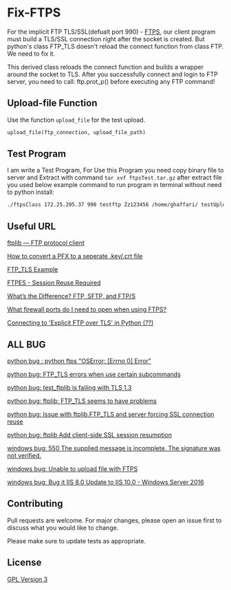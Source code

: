 # Fix-FTPS

For the implicit FTP TLS/SSL(defualt port 990) - [FTPS](https://en.wikipedia.org/wiki/FTPS), our client program must build a TLS/SSL connection right after the socket is created. But python's class FTP_TLS doesn't reload the connect function from class FTP. We need to fix it.

This derived class reloads the connect function and builds a wrapper around the socket to TLS. After you successfully connect and login to FTP server, you need to call: ftp.prot_p() before executing any FTP command!

## Upload-file Function

Use the function `upload_file` for the test upload.

```python
upload_file(ftp_connection, upload_file_path)
```

## Test Program

I am write a Test Program, For Use this Program you need copy binary file to server and Extract with command ```tar xvf ftpsTest.tar.gz``` after extract file you used below example command to run program in terminal without need to python install:

```bash
./ftpsClass 172.25.205.37 990 testftp Zz123456 /home/ghaffari/ testUpload.txt /mahdi
```


## Useful URL
[ftplib — FTP protocol client](https://docs.python.org/3/library/ftplib.html#ftplib.FTP.transfercmd)

[How to convert a PFX to a seperate .key/.crt file](https://www.markbrilman.nl/2011/08/howto-convert-a-pfx-to-a-seperate-key-crt-file/)

[FTP_TLS Example](https://programtalk.com/python-examples/ftplib.FTP_TLS/)

[FTPES - Session Reuse Required](https://stackoverflow.com/questions/14659154/ftpes-session-reuse-required?lq=1)

[What’s the Difference? FTP, SFTP, and FTP/S](https://titanftp.com/2018/05/18/whats-the-difference-ftp-sftp-and-ftp-s/)

[What firewall ports do I need to open when using FTPS?](https://serverfault.com/questions/10807/what-firewall-ports-do-i-need-to-open-when-using-ftps)

[Connecting to 'Explicit FTP over TLS' in Python (??)](https://stackoverflow.com/questions/44057732/connecting-to-explicit-ftp-over-tls-in-python)

## ALL BUG
[python bug : python ftps "OSError: [Errno 0] Error"](https://www.google.com/search?client=firefox-b-ab&ei=68H3W9nkAdH4gQasnrvgCQ&q=python+ftps+%22OSError%3A+%5BErrno+0%5D+Error%22&oq=python+ftps+%22OSError%3A+%5BErrno+0%5D+Error%22&gs_l=psy-ab.3...232787.234738..234970...0.0..0.188.1936.0j12......0....1..gws-wiz.......0i71j0i7i30j0i30.r4O6FZGDi1c)

[python bug: FTP_TLS errors when use certain subcommands](https://bugs.python.org/issue31727)

[python bug: test_ftplib is failing with TLS 1.3](https://bugs.python.org/issue34391)

[python bug: ftplib: FTP_TLS seems to have problems](https://bugs.python.org/issue33122)

[python bug: Issue with ftplib.FTP_TLS and server forcing SSL connection reuse](https://bugs.python.org/issue25437)

[python bug: ftplib Add client-side SSL session resumption](https://bugs.python.org/issue19500)

[windows bug: 550 The supplied message is incomplete. The signature was not verified.](https://support.microsoft.com/en-gb/help/2888853/fix-the-supplied-message-is-incomplete-error-when-you-use-an-ftps-clie)

[windows bug: Unable to upload file with FTPS](https://support.plesk.com/hc/en-us/articles/213959085-Unable-to-upload-file-with-FTPS-550-The-supplied-message-is-incomplete-The-signature-was-not-verified)

[windows bug: Bug it IIS 8.0 Update to IIS 10.0 - Windows Server 2016](https://social.technet.microsoft.com/Forums/en-US/cc650ccd-9ab2-44a3-be52-5e0a9f93c61d/win8-clients-cant-write-over-ftps-to-win-2012-with-ftp-site-hosted-in-iis-8?forum=winserver8gen)



## Contributing
Pull requests are welcome. For major changes, please open an issue first to discuss what you would like to change.

Please make sure to update tests as appropriate.


## License
[GPL Version 3](https://www.gnu.org/licenses/gpl-3.0.en.html/)
